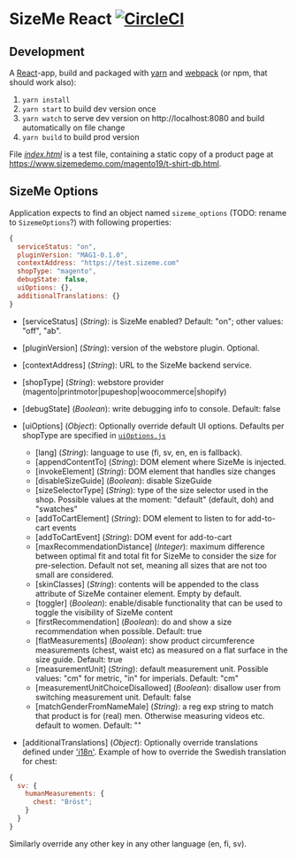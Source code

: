 # SizeMe React [![CircleCI](https://circleci.com/gh/SizeMeCom/sizeme-react.svg?style=svg)](https://circleci.com/gh/SizeMeCom/sizeme-react)

## Development

A [React](https://facebook.github.io/react/)-app, build and packaged with [yarn](https://yarnpkg.com) and [webpack](https://webpack.js.org/) (or npm, that should work also):

1. `yarn install`
2. `yarn start` to build dev version once
3. `yarn watch` to serve dev version on http://localhost:8080 and build automatically on file change
4. `yarn build` to build prod version

File [_index.html_](http://localhost:8080) is a test file, containing a static copy of a product page at
https://www.sizemedemo.com/magento19/t-shirt-db.html.

## SizeMe Options

Application expects to find an object named `sizeme_options` (TODO: rename to `SizemeOptions`?) with following properties:

```javascript
{
  serviceStatus: "on",
  pluginVersion: "MAG1-0.1.0",
  contextAddress: "https://test.sizeme.com"
  shopType: "magento",
  debugState: false,
  uiOptions: {},
  additionalTranslations: {}
}
```

- [serviceStatus] (_String_): is SizeMe enabled? Default: "on"; other values: "off", "ab".

- [pluginVersion] (_String_): version of the webstore plugin. Optional.

- [contextAddress] (_String_): URL to the SizeMe backend service.

- [shopType] (_String_): webstore provider (magento|printmotor|pupeshop|woocommerce|shopify)

- [debugState] (_Boolean_): write debugging info to console. Default: false

- [uiOptions] (_Object_): Optionally override default UI options. Defaults per shopType are specified in [`uiOptions.js`](src/api/uiOptions.js)
  - [lang] (_String_): language to use (fi, sv, en, en is fallback).
  - [appendContentTo] (_String_): DOM element where SizeMe is injected.
  - [invokeElement] (_String_): DOM element that handles size changes
  - [disableSizeGuide] (_Boolean_): disable SizeGuide
  - [sizeSelectorType] (_String_): type of the size selector used in the shop. Possible values at the moment: "default" (default, doh) and "swatches"
  - [addToCartElement] (_String_): DOM element to listen to for add-to-cart events
  - [addToCartEvent] (_String_): DOM event for add-to-cart
  - [maxRecommendationDistance] (_Integer_): maximum difference between optimal fit and total fit for SizeMe to consider the size for pre-selection. Default not set, meaning all sizes that are not too small are considered.
  - [skinClasses] (_String_): contents will be appended to the class attribute of SizeMe container element. Empty by default.
  - [toggler] (_Boolean_): enable/disable functionality that can be used to toggle the visibility of SizeMe content
  - [firstRecommendation] (_Boolean_): do and show a size recommendation when possible. Default: true
  - [flatMeasurements] (_Boolean_): show product circumference measurements (chest, waist etc) as measured on a flat surface in the size guide. Default: true
  - [measurementUnit] (_String_): default measurement unit. Possible values: "cm" for metric, "in" for imperials. Default: "cm"
  - [measurementUnitChoiceDisallowed] (_Boolean_): disallow user from switching measurement unit. Default: false
  - [matchGenderFromNameMale] (_String_): a reg exp string to match that product is for (real) men. Otherwise measuring videos etc. default to women. Default: ""

- [additionalTranslations] (_Object_): Optionally override translations defined under ['i18n'](src/i18n). Example of how to
  override the Swedish translation for chest:

```javascript
{
  sv: {
    humanMeasurements: {
      chest: "Bröst";
    }
  }
}
```

Similarly override any other key in any other language (en, fi, sv).
